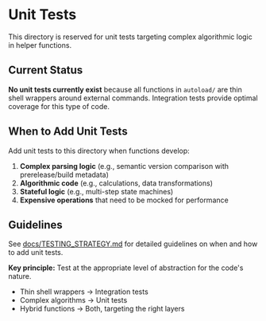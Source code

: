 # Unit Tests

This directory is reserved for unit tests targeting complex algorithmic logic in helper functions.

## Current Status

**No unit tests currently exist** because all functions in `autoload/` are thin shell wrappers around external commands. Integration tests provide optimal coverage for this type of code.

## When to Add Unit Tests

Add unit tests to this directory when functions develop:

1. **Complex parsing logic** (e.g., semantic version comparison with prerelease/build metadata)
2. **Algorithmic code** (e.g., calculations, data transformations)
3. **Stateful logic** (e.g., multi-step state machines)
4. **Expensive operations** that need to be mocked for performance

## Guidelines

See [docs/TESTING_STRATEGY.md](../../docs/TESTING_STRATEGY.md) for detailed guidelines on when and how to add unit tests.

**Key principle:** Test at the appropriate level of abstraction for the code's nature.

- Thin shell wrappers → Integration tests
- Complex algorithms → Unit tests
- Hybrid functions → Both, targeting the right layers
